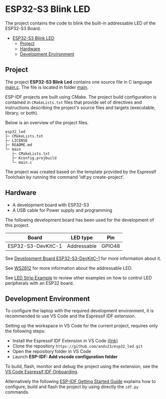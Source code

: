 # ESP32-S3 Blink LED

The project contains the code to blink the built-in addressable LED of the ESP32-S3 Board. 

- [ESP32-S3 Blink LED](#esp32-s3-blink-led)
  - [Project](#project)
  - [Hardware](#hardware)
  - [Development Environment](#development-environment)


## Project

The project **ESP32-S3 Blink Led** contains one source file in C language [main.c](main/main.c). The file is located in folder [main](main).

ESP-IDF projects are built using CMake. The project build configuration is contained in `CMakeLists.txt`
files that provide set of directives and instructions describing the project's source files and targets
(executable, library, or both). 

Below is an overview of the project files.

```
esp32_led
├─ CMakeLists.txt
├─ LICENSE
├─ README.md
└─ main
   ├─ CMakeLists.txt
   ├─ Kconfig.projbuild
   └─ main.c

```

The project was created based on the template provided by the EspressIf Toolchain by running the command 'idf.py create-project'.


## Hardware

* A development board with ESP32-S3
* A USB cable for Power supply and programming

The following development board has been used for the development of this project.

| Board                | LED type             | Pin                  |
| -------------------- | -------------------- | -------------------- |
| ESP32-S3-DevKitC-1   | Addressable          | GPIO48               |

See [Development Board ESP32-S3-DevKitC-1](https://docs.espressif.com/projects/esp-idf/en/latest/esp32s3/hw-reference/esp32s3/user-guide-devkitc-1.html) for more information about it.

See [WS2812](http://www.world-semi.com/Certifications/WS2812B.html) for more information about the addressable LED.

See [LED Strip Example](https://github.com/espressif/esp-idf/tree/master/examples/peripherals/rmt/led_strip) to review other examples on how to control LED peripherals with an ESP32 board.

## Development Environment

To configure the laptop with the required development environment, it is recommended to use VS Code and the Espressif IDF extension. 

Setting up the workspace in VS Code for the current project, requires only the following steps:

* Install the Espressif IDF Extension in VS Code [(link)](https://github.com/espressif/vscode-esp-idf-extension/blob/59a99375c36c2d72e1f78ed477627ea8a4976c14/docs/tutorial/install.md)
* Clone the repository `https://github.com/ands23/esp32_led.git`
* Open the repository folder in VS Code
* Launch **ESP-IDF: Add vscode configuration folder**

To build, flash, monitor and debug the project using the extension, see the [VS Code Espressif IDF Onboarding](https://github.com/espressif/vscode-esp-idf-extension/blob/HEAD/docs/ONBOARDING.md).

Alternatively the following [ESP-IDF Getting Started Guide](https://idf.espressif.com/) explains how to configure, build and flash the project by using directly the `idf.py` commands.






